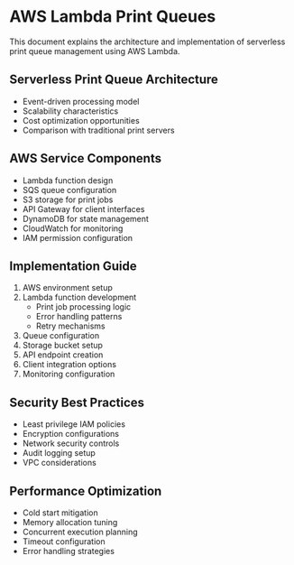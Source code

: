 # AWS Lambda Print Queues

This document explains the architecture and implementation of serverless print queue management using AWS Lambda.

## Serverless Print Queue Architecture
- Event-driven processing model
- Scalability characteristics
- Cost optimization opportunities
- Comparison with traditional print servers

## AWS Service Components
- Lambda function design
- SQS queue configuration
- S3 storage for print jobs
- API Gateway for client interfaces
- DynamoDB for state management
- CloudWatch for monitoring
- IAM permission configuration

## Implementation Guide
1. AWS environment setup
2. Lambda function development
   - Print job processing logic
   - Error handling patterns
   - Retry mechanisms
3. Queue configuration
4. Storage bucket setup
5. API endpoint creation
6. Client integration options
7. Monitoring configuration

## Security Best Practices
- Least privilege IAM policies
- Encryption configurations
- Network security controls
- Audit logging setup
- VPC considerations

## Performance Optimization
- Cold start mitigation
- Memory allocation tuning
- Concurrent execution planning
- Timeout configuration
- Error handling strategies
